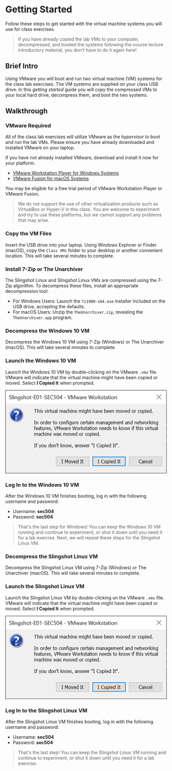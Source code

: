 # Getting Started

Follow these steps to get started with the virtual machine systems you will use for class exercises.

> If you have already copied the lab VMs to your computer, decompressed, and booted the systems following
> the course lecture introductory material, you don't have to do it again here!

## Brief Intro

Using VMware you will boot and run two virtual machine (VM) systems for the class lab exercises. The
VM systems are supplied on your class USB drive. In this _getting started_ guide you will copy the compressed
VMs to your local hard drive, decompress them, and boot the two systems.

## Walkthrough

### VMware Required

All of the class lab exercises will utilize VMware as the _hypervisor_ to boot and run the lab VMs. Please
ensure you have already downloaded and installed VMware on your laptop.

If you have not already installed VMware, download and install it now for your platform:

+ [VMware Workstation Player for Windows Systems](https://www.vmware.com/products/workstation-player.html)
+ [VMware Fusion for macOS Systems](https://www.vmware.com/products/fusion.html)

You may be eligible for a free trial period of VMware Workstation Player or VMware Fusion.

> We do not support the use of other virtualization products such as VirtualBox or Hyper-V in this class. You are
> welcome to experiment and try to use these platforms, but we cannot support any problems that may arise.

### Copy the VM Files

Insert the USB drive into your laptop. Using Windows Explorer or Finder (macOS), copy the `Class VMs` folder to your
desktop or another convenient location. This will take several minutes to complete.

### Install 7-Zip or The Unarchiver

The Slingshot Linux and Slingshot Linux VMs are compressed using the 7-Zip algorithm. To decompress these files, install
an appropriate decompression tool:

+ For Windows Users: Launch the `7z1900-x64.exe` installer included on the USB drive, accepting the defaults.
+ For macOS Users: Unzip the `TheUnarchiver.zip`, revealing the `TheUnarchiver.app` program.

### Decompress the Windows 10 VM

Decompress the Windows 10 VM using 7-Zip (Windows) or The Unarchiver (macOS). This will take several minutes to
complete.

### Launch the Windows 10 VM

Launch the Windows 10 VM by double-clicking on the VMware `.vmx` file. VMware will indicate that the virtual machine
might have been copied or moved. Select **I Copied It** when prompted.

![VMware Dialog Prompt](pics/vmware-copymove.png)

### Log In to the Windows 10 VM

After the Windows 10 VM finishes booting, log in with the following username and password:

+ Username: **sec504**
+ Password: **sec504**

> That's the last step for Windows! You can keep the Windows 10 VM running and continue to experiment, or shut it
> down until you need it for a lab exercise. Next, we will repeat these steps for the Slingshot Linux VM.

### Decompress the Slingshot Linux VM

Decompress the Slingshot Linux VM using 7-Zip (Windows) or The Unarchiver (macOS). This will take several minutes to
complete.

### Launch the Slingshot Linux VM

Launch the Slingshot Linux VM by double-clicking on the VMware `.vmx` file. VMware will indicate that the virtual machine
might have been copied or moved. Select **I Copied It** when prompted.

![VMware Dialog Prompt](pics/vmware-copymove.png)

### Log In to the Slingshot Linux VM

After the Slingshot Linux VM finishes booting, log in with the following username and password:

+ Username: **sec504**
+ Password: **sec504**

> That's the last step! You can keep the Slingshot Linux VM running and continue to experiment, or shut it
> down until you need it for a lab exercise.
